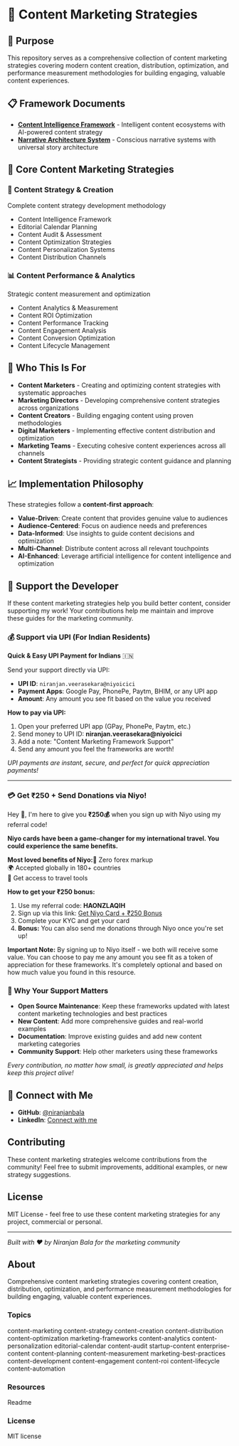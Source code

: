 # 📝 Content Marketing Strategies

## 🎯 Purpose

This repository serves as a comprehensive collection of content marketing strategies covering modern content creation, distribution, optimization, and performance measurement methodologies for building engaging, valuable content experiences.

## 📋 Framework Documents

* **[Content Intelligence Framework](./content-intelligence-framework.md)** - Intelligent content ecosystems with AI-powered content strategy
* **[Narrative Architecture System](./narrative-architecture-system.md)** - Conscious narrative systems with universal story architecture

## 📝 Core Content Marketing Strategies

### 🎨 **Content Strategy & Creation**
Complete content strategy development methodology
* Content Intelligence Framework
* Editorial Calendar Planning
* Content Audit & Assessment
* Content Optimization Strategies
* Content Personalization Systems
* Content Distribution Channels

### 📊 **Content Performance & Analytics**
Strategic content measurement and optimization
* Content Analytics & Measurement
* Content ROI Optimization
* Content Performance Tracking
* Content Engagement Analysis
* Content Conversion Optimization
* Content Lifecycle Management

## 🎯 Who This Is For

* **Content Marketers** - Creating and optimizing content strategies with systematic approaches
* **Marketing Directors** - Developing comprehensive content strategies across organizations
* **Content Creators** - Building engaging content using proven methodologies
* **Digital Marketers** - Implementing effective content distribution and optimization
* **Marketing Teams** - Executing cohesive content experiences across all channels
* **Content Strategists** - Providing strategic content guidance and planning

## 📈 Implementation Philosophy

These strategies follow a **content-first approach**:
- **Value-Driven**: Create content that provides genuine value to audiences
- **Audience-Centered**: Focus on audience needs and preferences
- **Data-Informed**: Use insights to guide content decisions and optimization
- **Multi-Channel**: Distribute content across all relevant touchpoints
- **AI-Enhanced**: Leverage artificial intelligence for content intelligence and optimization

## 💝 Support the Developer

If these content marketing strategies help you build better content, consider supporting my work! Your contributions help me maintain and improve these guides for the marketing community.

### 💰 Support via UPI (For Indian Residents)

**Quick & Easy UPI Payment for Indians** 🇮🇳

Send your support directly via UPI:

* **UPI ID**: `niranjan.veerasekara@niyoicici`
* **Payment Apps**: Google Pay, PhonePe, Paytm, BHIM, or any UPI app
* **Amount**: Any amount you see fit based on the value you received

**How to pay via UPI:**

1. Open your preferred UPI app (GPay, PhonePe, Paytm, etc.)
2. Send money to UPI ID: **niranjan.veerasekara@niyoicici**
3. Add a note: "Content Marketing Framework Support"
4. Send any amount you feel the frameworks are worth!

_UPI payments are instant, secure, and perfect for quick appreciation payments!_

---

### 💳 Get ₹250 + Send Donations via Niyo!

Hey 👋, I'm here to give you **₹250💰** when you sign up with Niyo using my referral code!

**Niyo cards have been a game-changer for my international travel. You could experience the same benefits.**

**Most loved benefits of Niyo:**🌟 Zero forex markup  
🌍 Accepted globally in 180+ countries  
🏧 Get access to travel tools

**How to get your ₹250 bonus:**

1. Use my referral code: **HAONZLAQIH**
2. Sign up via this link: [Get Niyo Card + ₹250 Bonus](https://ctr.niyo.me/start?utm_campaign_id=WqeSX5gu&utm_source=goniyo_app_referral&utm_campaign=Referral&utm_adgroup=mobile_app&utm_medium=mobile_app_referral&ref_label=HAONZLAQIH)
3. Complete your KYC and get your card
4. **Bonus:** You can also send me donations through Niyo once you're set up!

**Important Note:** By signing up to Niyo itself - we both will receive some value. You can choose to pay me any amount you see fit as a token of appreciation for these frameworks. It's completely optional and based on how much value you found in this resource.

### 🙏 Why Your Support Matters

* **Open Source Maintenance**: Keep these frameworks updated with latest content marketing technologies and best practices
* **New Content**: Add more comprehensive guides and real-world examples
* **Documentation**: Improve existing guides and add new content marketing categories
* **Community Support**: Help other marketers using these frameworks

_Every contribution, no matter how small, is greatly appreciated and helps keep this project alive!_

## 🤝 Connect with Me

* **GitHub**: [@niranjanbala](https://github.com/niranjanbala)
* **LinkedIn**: [Connect with me](https://linkedin.com/in/niranjanbala)

## Contributing

These content marketing strategies welcome contributions from the community! Feel free to submit improvements, additional examples, or new strategy suggestions.

## License

MIT License - feel free to use these content marketing strategies for any project, commercial or personal.

---

_Built with ❤️ by Niranjan Bala for the marketing community_

## About

 Comprehensive content marketing strategies covering content creation, distribution, optimization, and performance measurement methodologies for building engaging, valuable content experiences.

### Topics

 content-marketing  content-strategy  content-creation  content-distribution  content-optimization  marketing-frameworks  content-analytics  content-personalization  editorial-calendar  content-audit  startup-content  enterprise-content  content-planning  content-measurement  marketing-best-practices  content-development  content-engagement  content-roi  content-lifecycle  content-automation 

### Resources

 Readme 

### License

 MIT license 